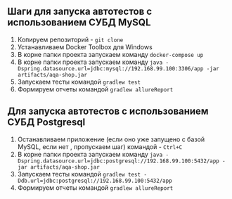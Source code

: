 ## Шаги для запуска автотестов с использованием СУБД MySQL

1. Копируем репозиторий - ```git clone```
2. Устанавливаем Docker Toolbox для Windows
3. В корне папки проекта запускаем команду ```docker-compose up```
4. В корне папки проекта запускаем команду ```java -Dspring.datasource.url=jdbc:mysql://192.168.99.100:3306/app -jar artifacts/aqa-shop.jar```
5. Запускаем тесты командой ```gradlew test```
6. Формируем отчеты командой ```gradlew allureReport```

## Для запуска автотестов с использованием СУБД Postgresql

1. Останавливаем приложение (если оно уже запущено с базой MySQL, если нет , пропускаем шаг) командой - ```Ctrl+C```
2. В корне папки проекта запускаем команду ```java -Dspring.datasource.url=jdbc:postgresql://192.168.99.100:5432/app -jar artifacts/aqa-shop.jar```
3. Запускаем тесты командой ```gradlew test -Ddb.url=jdbc:postgresql://192.168.99.100:5432/app```
4. Формируем отчеты командой ```gradlew allureReport```

